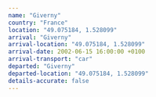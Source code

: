 ```yaml
---
name: "Giverny"
country: "France"
location: "49.075184, 1.528099"
arrival: "Giverny"
arrival-location: "49.075184, 1.528099"
arrival-date: 2002-06-15 16:00:00 +0100
arrival-transport: "car"
departed: "Giverny"
departed-location: "49.075184, 1.528099"
details-accurate: false
---
```

